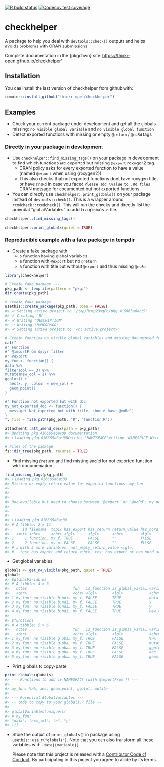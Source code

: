 
<!-- README.md is generated from README.Rmd. Please edit that file -->
<!-- badges: start -->

[![R build
status](https://github.com/ThinkR-open/checkhelper/workflows/R-CMD-check/badge.svg)](https://github.com/ThinkR-open/checkhelper/actions)
[![Codecov test
coverage](https://codecov.io/gh/ThinkR-open/checkhelper/branch/master/graph/badge.svg)](https://codecov.io/gh/ThinkR-open/checkhelper?branch=master)
<!-- badges: end -->

# checkhelper

A package to help you deal with `devtools::check()` outputs and helps
avoids problems with CRAN submissions

Complete documentation in the {pkgdown} site:
<https://thinkr-open.github.io/checkhelper/>

## Installation

You can install the last version of checkhelper from github with:

``` r
remotes::install_github("thinkr-open/checkhelper")
```

## Examples

-   Check your current package under development and get all the globals
    missing: `no visible global variable` and
    `no visible global function`
-   Detect exported functions with missing or empty `@return` / `@noRd`
    tags

### Directly in your package in development

-   Use `checkhelper::find_missing_tags()` on your package in
    development to find which functions are exported but missing
    `@export` roxygen2 tag.
    -   CRAN policy asks for every exported function to have a value
        (named `@export` when using {roxygen2}).
    -   This also checks that not exported functions dont have roxygen
        title, or have `@noRd` in case you faced
        `Please add \value to .Rd files` CRAN message for documented but
        not exported functions.
-   You can directly use `checkhelper::print_globals()` on your package
    instead of `devtools::check()`. This is a wrapper around
    `rcmdcheck::rcmdcheck()`. This will run the checks and directly list
    the potential “globalVariables” to add in a `globals.R` file.

``` r
checkhelper::find_missing_tags()

checkhelper::print_globals(quiet = TRUE)
```

### Reproducible example with a fake package in tempdir

-   Create a fake package with
    -   a function having global variables
    -   a function with `@export` but no `@return`
    -   a function with title but without `@export` and thus missing
        `@noRd`

``` r
library(checkhelper)

# Create fake package ----
pkg_path <- tempfile(pattern = "pkg.")
dir.create(pkg_path)

# Create fake package
usethis::create_package(pkg_path, open = FALSE)
#> ✔ Setting active project to '/tmp/Rtmp23xgFb/pkg.416665a6ac09'
#> ✔ Creating 'R/'
#> ✔ Writing 'DESCRIPTION'
#> ✔ Writing 'NAMESPACE'
#> ✔ Setting active project to '<no active project>'

# Create function no visible global variables and missing documented functions
cat("
#' Function
#' @importFrom dplyr filter
#' @export
my_fun <- function() {
data %>%
filter(col == 3) %>%
mutate(new_col = 1) %>%
ggplot() +
  aes(x, y, colour = new_col) +
  geom_point()
}

#' Function not exported but with doc
my_not_exported_doc <- function() {
  message('Not exported but with title, should have @noRd')
}
", file = file.path(pkg_path, "R", "function.R"))

attachment::att_amend_desc(path = pkg_path)
#> Updating pkg.416665a6ac09 documentation
#> ℹ Loading pkg.416665a6ac09Writing 'NAMESPACE'Writing 'NAMESPACE'Writing 'my_fun.Rd'Writing 'my_not_exported_doc.Rd'[+] 1 package(s) added: dplyr.

# Files of the package
fs::dir_tree(pkg_path, recurse = TRUE)
```

-   Find missing `@return` and find missing `@noRd` for not exported
    function with documentation

``` r
find_missing_tags(pkg_path)
#> ℹ Loading pkg.416665a6ac09
#> Missing or empty return value for exported functions: my_fun
#> 
#> 
#> 
#> Doc available but need to choose between `@export` or `@noRd`: my_not_exported_doc
#> 
#> 
#> 
#> ℹ Loading pkg.416665a6ac09
#> # A tibble: 2 × 11
#>      id filename  topic has_export has_return return_value has_nord rdname_value
#>   <int> <chr>     <chr> <lgl>      <lgl>      <chr>        <lgl>    <chr>       
#> 1     1 function… my_f… TRUE       FALSE      ""           FALSE    my_fun      
#> 2     2 function… my_n… FALSE      FALSE      ""           FALSE    my_not_expo…
#> # … with 3 more variables: not_empty_return_value <lgl>,
#> #   test_has_export_and_return <chr>, test_has_export_or_has_nord <chr>
```

-   Get global variables

``` r
globals <- get_no_visible(pkg_path, quiet = TRUE)
globals
#> $globalVariables
#> # A tibble: 4 × 6
#>   notes                     fun   is_function is_global_varia… variable proposed
#>   <chr>                     <chr> <lgl>       <lgl>            <chr>    <chr>   
#> 1 my_fun: no visible bindi… my_f… FALSE       TRUE             data     " impor…
#> 2 my_fun: no visible bindi… my_f… FALSE       TRUE             x         <NA>   
#> 3 my_fun: no visible bindi… my_f… FALSE       TRUE             y         <NA>   
#> 4 my_fun: no visible bindi… my_f… FALSE       TRUE             new_col   <NA>   
#> 
#> $functions
#> # A tibble: 5 × 6
#>   notes                     fun   is_function is_global_varia… variable proposed
#>   <chr>                     <chr> <lgl>       <lgl>            <chr>    <chr>   
#> 1 my_fun: no visible globa… my_f… TRUE        FALSE            %>%      <NA>    
#> 2 my_fun: no visible globa… my_f… TRUE        FALSE            mutate   <NA>    
#> 3 my_fun: no visible globa… my_f… TRUE        FALSE            ggplot   <NA>    
#> 4 my_fun: no visible globa… my_f… TRUE        FALSE            aes      <NA>    
#> 5 my_fun: no visible globa… my_f… TRUE        FALSE            geom_po… <NA>
```

-   Print globals to copy-paste

``` r
print_globals(globals)
#> --- Functions to add in NAMESPACE (with @importFrom ?) ---
#> 
#> my_fun: %>%, aes, geom_point, ggplot, mutate
#> 
#> --- Potential GlobalVariables ---
#> -- code to copy to your globals.R file --
#> 
#> globalVariables(unique(c(
#> # my_fun: 
#> "data", "new_col", "x", "y"
#> )))
```

-   Store the output of `print_globals()` in package using
    `usethis::use_r("globals")`. Note that you can also transform all
    these variables with `.data[[variable]]`

    Please note that this project is released with a [Contributor Code
    of Conduct](CODE_OF_CONDUCT.md). By participating in this project
    you agree to abide by its terms.
